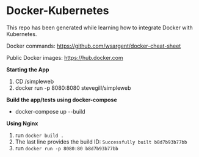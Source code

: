 # Docker-Kubernetes
This repo has been generated while learning how to integrate Docker with Kubernetes. 


Docker commands: https://github.com/wsargent/docker-cheat-sheet

Public Docker images: https://hub.docker.com

**Starting the App**
1. CD /simpleweb
2. docker run -p 8080:8080 stevegill/simpleweb

**Build the app/tests using docker-compose**
- docker-compose up --build

**Using Nginx**
1. run `docker build .`
2. The last line provides the build ID: `Successfully built b8d7b93b77bb`
3. run `docker run -p 8080:80 b8d7b93b77bb`
